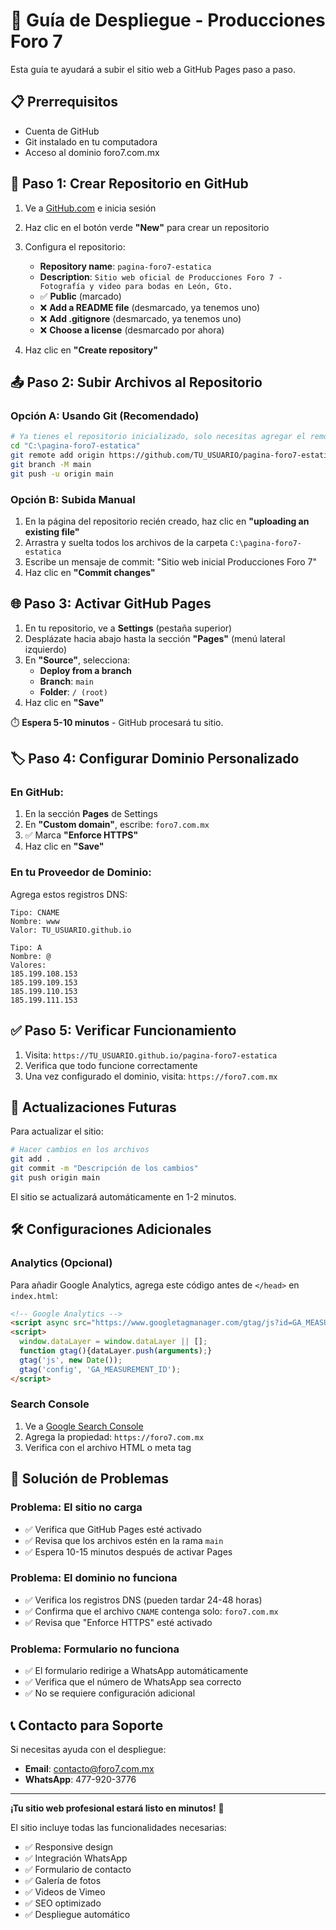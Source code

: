# 🚀 Guía de Despliegue - Producciones Foro 7

Esta guía te ayudará a subir el sitio web a GitHub Pages paso a paso.

## 📋 Prerrequisitos

- Cuenta de GitHub
- Git instalado en tu computadora
- Acceso al dominio foro7.com.mx

## 🔧 Paso 1: Crear Repositorio en GitHub

1. Ve a [GitHub.com](https://github.com) e inicia sesión
2. Haz clic en el botón verde **"New"** para crear un repositorio
3. Configura el repositorio:
   - **Repository name**: `pagina-foro7-estatica`
   - **Description**: `Sitio web oficial de Producciones Foro 7 - Fotografía y video para bodas en León, Gto.`
   - ✅ **Public** (marcado)
   - ❌ **Add a README file** (desmarcado, ya tenemos uno)
   - ❌ **Add .gitignore** (desmarcado, ya tenemos uno)
   - ❌ **Choose a license** (desmarcado por ahora)

4. Haz clic en **"Create repository"**

## 📤 Paso 2: Subir Archivos al Repositorio

### Opción A: Usando Git (Recomendado)

```bash
# Ya tienes el repositorio inicializado, solo necesitas agregar el remote
cd "C:\pagina-foro7-estatica"
git remote add origin https://github.com/TU_USUARIO/pagina-foro7-estatica.git
git branch -M main
git push -u origin main
```

### Opción B: Subida Manual

1. En la página del repositorio recién creado, haz clic en **"uploading an existing file"**
2. Arrastra y suelta todos los archivos de la carpeta `C:\pagina-foro7-estatica`
3. Escribe un mensaje de commit: "Sitio web inicial Producciones Foro 7"
4. Haz clic en **"Commit changes"**

## 🌐 Paso 3: Activar GitHub Pages

1. En tu repositorio, ve a **Settings** (pestaña superior)
2. Desplázate hacia abajo hasta la sección **"Pages"** (menú lateral izquierdo)
3. En **"Source"**, selecciona:
   - **Deploy from a branch**
   - **Branch**: `main` 
   - **Folder**: `/ (root)`
4. Haz clic en **"Save"**

⏱️ **Espera 5-10 minutos** - GitHub procesará tu sitio.

## 🏷️ Paso 4: Configurar Dominio Personalizado

### En GitHub:
1. En la sección **Pages** de Settings
2. En **"Custom domain"**, escribe: `foro7.com.mx`
3. ✅ Marca **"Enforce HTTPS"**
4. Haz clic en **"Save"**

### En tu Proveedor de Dominio:
Agrega estos registros DNS:

```
Tipo: CNAME
Nombre: www
Valor: TU_USUARIO.github.io

Tipo: A
Nombre: @
Valores: 
185.199.108.153
185.199.109.153
185.199.110.153
185.199.111.153
```

## ✅ Paso 5: Verificar Funcionamiento

1. Visita: `https://TU_USUARIO.github.io/pagina-foro7-estatica`
2. Verifica que todo funcione correctamente
3. Una vez configurado el dominio, visita: `https://foro7.com.mx`

## 🔄 Actualizaciones Futuras

Para actualizar el sitio:

```bash
# Hacer cambios en los archivos
git add .
git commit -m "Descripción de los cambios"
git push origin main
```

El sitio se actualizará automáticamente en 1-2 minutos.

## 🛠️ Configuraciones Adicionales

### Analytics (Opcional)
Para añadir Google Analytics, agrega este código antes de `</head>` en `index.html`:

```html
<!-- Google Analytics -->
<script async src="https://www.googletagmanager.com/gtag/js?id=GA_MEASUREMENT_ID"></script>
<script>
  window.dataLayer = window.dataLayer || [];
  function gtag(){dataLayer.push(arguments);}
  gtag('js', new Date());
  gtag('config', 'GA_MEASUREMENT_ID');
</script>
```

### Search Console
1. Ve a [Google Search Console](https://search.google.com/search-console/)
2. Agrega la propiedad: `https://foro7.com.mx`
3. Verifica con el archivo HTML o meta tag

## 🚨 Solución de Problemas

### Problema: El sitio no carga
- ✅ Verifica que GitHub Pages esté activado
- ✅ Revisa que los archivos estén en la rama `main`
- ✅ Espera 10-15 minutos después de activar Pages

### Problema: El dominio no funciona
- ✅ Verifica los registros DNS (pueden tardar 24-48 horas)
- ✅ Confirma que el archivo `CNAME` contenga solo: `foro7.com.mx`
- ✅ Revisa que "Enforce HTTPS" esté activado

### Problema: Formulario no funciona
- ✅ El formulario redirige a WhatsApp automáticamente
- ✅ Verifica que el número de WhatsApp sea correcto
- ✅ No se requiere configuración adicional

## 📞 Contacto para Soporte

Si necesitas ayuda con el despliegue:
- **Email**: contacto@foro7.com.mx  
- **WhatsApp**: 477-920-3776

---

**¡Tu sitio web profesional estará listo en minutos!** 🎉

El sitio incluye todas las funcionalidades necesarias:
- ✅ Responsive design
- ✅ Integración WhatsApp
- ✅ Formulario de contacto
- ✅ Galería de fotos
- ✅ Videos de Vimeo
- ✅ SEO optimizado
- ✅ Despliegue automático